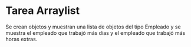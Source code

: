 # Tarea Arraylist
Se crean objetos y muestran una lista de objetos del tipo Empleado y se muestra el empleado que trabajó más días y el empleado que trabajó más horas extras.

